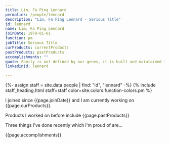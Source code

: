 ```yaml
---
title: Lim, Fa Ping Lennard
permalink: /people/lennard
description: "Lim, Fa Ping Lennard - Serious Title"
id: lennard
name: Lim, Fa Ping Lennard
joinDate: 1970-01-01
function: pm
jobTitle: Serious Title
curProducts: currentProducts
pastProducts: pastProducts
accomplishments: ""
quote: Family is not defined by our genes, it is built and maintained through love.
linkedinId: lennard

---
```


{%- assign staff = site.data.people | find: "id", "lennard" -%}
{% include staff_heading.html staff=staff color=site.colors.function-colors.pm %}

<p>I joined since {{page.joinDate}} and I am currently working on {{page.curProducts}}.</p>

<p>Products I worked on before include {{page.pastProducts}}</p>

<p>Three things I've done recently which I'm proud of are...</p>
{{page.accomplishments}}

